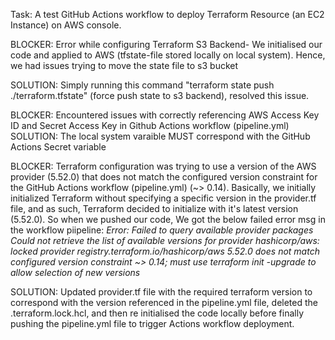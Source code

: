 
Task: A test GitHub Actions workflow to deploy Terraform Resource (an EC2 Instance) on AWS console.

BLOCKER: Error while configuring Terraform S3 Backend- We initialised our code and applied to AWS (tfstate-file stored locally on local system). Hence, we had issues trying to move the state file to s3 bucket

SOLUTION: Simply running this command "terraform state push ./terraform.tfstate" (force push state to s3 backend), resolved this issue.


BLOCKER: Encountered issues with correctly referencing AWS Access Key ID and Secret Access Key in Github Actions workflow (pipeline.yml)
SOLUTION: The local system varaible MUST correspond with the GitHub Actions Secret variable


BLOCKER: Terraform configuration was trying to use a version of the AWS provider (5.52.0) that does not match the configured version constraint for the GitHub Actions workflow (pipeline.yml) (~> 0.14). Basically, we initially initialized Terraform without specifying a specific version in the provider.tf file, and as such, Terraform decided to initialize with it's latest version (5.52.0). 
So when we pushed our code, We got the below failed error msg in the workflow piipeline: 
*Error: Failed to query available provider packages
Could not retrieve the list of available versions for provider hashicorp/aws:
locked provider registry.terraform.io/hashicorp/aws 5.52.0 does not match
configured version constraint ~> 0.14; must use terraform init -upgrade to allow selection of new versions*

SOLUTION: Updated provider.tf file with the required terraform version to correspond with the version referenced in the pipeline.yml file, deleted the .terraform.lock.hcl, and then re initialised the code locally before finally pushing the pipeline.yml file to trigger Actions workflow deployment.



